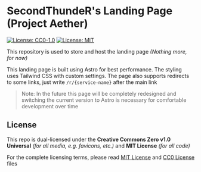 # SecondThundeR's Landing Page (Project Aether)

[![License: CC0-1.0](https://img.shields.io/badge/License-CC0%201.0-lightgrey.svg)](https://github.com/SecondThundeR/secondthunder.github.io/blob/main/LICENSE_CC0)
[![License: MIT](https://img.shields.io/badge/License-MIT-yellow.svg)](https://github.com/SecondThundeR/secondthunder.github.io/blob/main/LICENSE_MIT)

This repository is used to store and host the landing page _(Nothing more, for now)_

This landing page is built using Astro for best performance. The styling uses Tailwind CSS with custom settings. The page also supports redirects to some links, just write `/r/{service-name}` after the main link

> Note: In the future this page will be completely redesigned and switching the current version to Astro is necessary for comfortable development over time

## License

This repo is dual-licensed under the **Creative Commons Zero v1.0 Universal** _(for all media, e.g. favicons, etc.)_ and **MIT License** _(for all code)_

For the complete licensing terms, please read [MIT License](https://github.com/SecondThundeR/secondthunder.github.io/blob/main/LICENSE_MIT) and [CC0 License](https://github.com/SecondThundeR/secondthunder.github.io/blob/main/LICENSE_CC0) files
